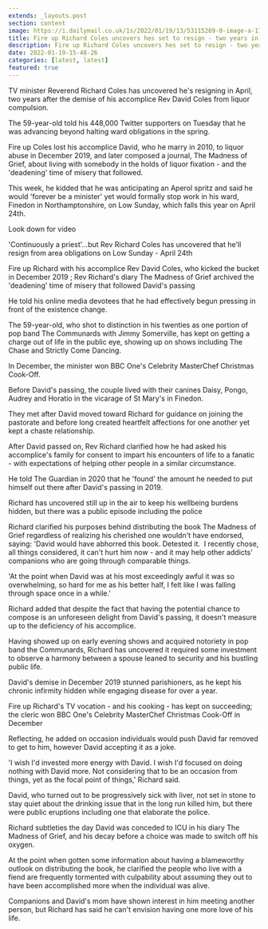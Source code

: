 ```yaml
---
extends: _layouts.post
section: content
image: https://i.dailymail.co.uk/1s/2022/01/19/13/53115269-0-image-a-17_1642597736123.jpg 
title: Fire up Richard Coles uncovers hes set to resign - two years in the wake of losing his accomplice to liquor addiction 
description: Fire up Richard Coles uncovers hes set to resign - two years in the wake of losing his accomplice to liquor addiction 
date: 2022-01-19-15-48-26 
categories: [latest, latest] 
featured: true 
--- 
```

TV minister Reverend Richard Coles has uncovered he's resigning in April, two years after the demise of his accomplice Rev David Coles from liquor compulsion.

The 59-year-old told his 448,000 Twitter supporters on Tuesday that he was advancing beyond halting ward obligations in the spring.

Fire up Coles lost his accomplice David, who he marry in 2010, to liquor abuse in December 2019, and later composed a journal, The Madness of Grief, about living with somebody in the holds of liquor fixation - and the 'deadening' time of misery that followed.

This week, he kidded that he was anticipating an Aperol spritz and said he would 'forever be a minister' yet would formally stop work in his ward, Finedon in Northamptonshire, on Low Sunday, which falls this year on April 24th.

Look down for video

'Continuously a priest'...but Rev Richard Coles has uncovered that he'll resign from area obligations on Low Sunday - April 24th

Fire up Richard with his accomplice Rev David Coles, who kicked the bucket in December 2019 ; Rev Richard's diary The Madness of Grief archived the 'deadening' time of misery that followed David's passing

He told his online media devotees that he had effectively begun pressing in front of the existence change.

The 59-year-old, who shot to distinction in his twenties as one portion of pop band The Communards with Jimmy Somerville, has kept on getting a charge out of life in the public eye, showing up on shows including The Chase and Strictly Come Dancing.

In December, the minister won BBC One's Celebrity MasterChef Christmas Cook-Off.

Before David's passing, the couple lived with their canines Daisy, Pongo, Audrey and Horatio in the vicarage of St Mary's in Finedon.

They met after David moved toward Richard for guidance on joining the pastorate and before long created heartfelt affections for one another yet kept a chaste relationship.

After David passed on, Rev Richard clarified how he had asked his accomplice's family for consent to impart his encounters of life to a fanatic - with expectations of helping other people in a similar circumstance.

He told The Guardian in 2020 that he 'found' the amount he needed to put himself out there after David's passing in 2019.

Richard has uncovered still up in the air to keep his wellbeing burdens hidden, but there was a public episode including the police

Richard clarified his purposes behind distributing the book The Madness of Grief regardless of realizing his cherished one wouldn't have endorsed, saying: 'David would have abhorred this book. Detested it.  I recently chose, all things considered, it can't hurt him now - and it may help other addicts' companions who are going through comparable things.

'At the point when David was at his most exceedingly awful it was so overwhelming, so hard for me as his better half, I felt like I was falling through space once in a while.'

Richard added that despite the fact that having the potential chance to compose is an unforeseen delight from David's passing, it doesn't measure up to the deficiency of his accomplice.

Having showed up on early evening shows and acquired notoriety in pop band the Communards, Richard has uncovered it required some investment to observe a harmony between a spouse leaned to security and his bustling public life.

David's demise in December 2019 stunned parishioners, as he kept his chronic infirmity hidden while engaging disease for over a year.

Fire up Richard's TV vocation - and his cooking - has kept on succeeding; the cleric won BBC One's Celebrity MasterChef Christmas Cook-Off in December

Reflecting, he added on occasion individuals would push David far removed to get to him, however David accepting it as a joke.

'I wish I'd invested more energy with David. I wish I'd focused on doing nothing with David more. Not considering that to be an occasion from things, yet as the focal point of things,' Richard said.

David, who turned out to be progressively sick with liver, not set in stone to stay quiet about the drinking issue that in the long run killed him, but there were public eruptions including one that elaborate the police.

Richard subtleties the day David was conceded to ICU in his diary The Madness of Grief, and his decay before a choice was made to switch off his oxygen.

At the point when gotten some information about having a blameworthy outlook on distributing the book, he clarified the people who live with a fiend are frequently tormented with culpability about assuming they out to have been accomplished more when the individual was alive.

Companions and David's mom have shown interest in him meeting another person, but Richard has said he can't envision having one more love of his life.
